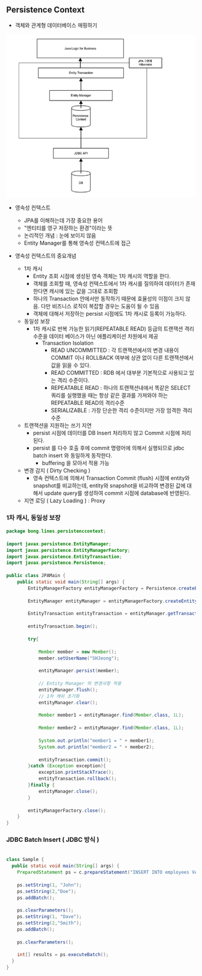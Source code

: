 ## **Persistence Context**

- 객체와 관계형 데이터베이스 매핑하기
    
![JPA Structure](https://github.com/keepinmindsh/tech-course/blob/main/assets/jpa_sturucture.png)

- 영속성 컨텍스트
    - JPA를 이해하는데 가장 중요한 용어
    - "엔티티를 영구 저장하는 환경"이라는 뜻
    - 논리적인 개념 : 눈에 보이지 않음
    - Entity Manager를 통해 영속성 컨텍스트에 접근

- 영속성 컨텍스트의 중요개념 
  - 1차 캐시
      - Entity 조회 시점에 생성된 영속 객체는 1차 캐시의 역할을 한다. 
      - 객체를 조회할 때, 영속성 컨텍스트에서 1차 캐시를 질의하여 데이터가 존재한다면 캐시에 있는 값을 그대로 조회함
      - 하나의 Transaction 안에서만 동작하기 때문에 효율성의 이점이 크지 않음. 다만 비즈니스 로직이 복잡할 경우는 도움이 될 수 있음
      - 객체에 대해서 저장하는 persist 시점에도 1차 캐시로 등록이 가능하다.
  - 동일성 보장
      - 1차 캐시로 반복 가능한 읽기(REPEATABLE READ) 등급의 트랜잭션 격리 수준을 데이터 베이스가 아닌 애플리케이션 차원에서 제공
        - Transaction Isolation 
          - READ UNCOMMITTED : 각 트랜잭션에서의 변경 내용이 COMMIT 이나 ROLLBACK 여부에 상관 없이 다른 트랜잭션에서 값을 읽을 수 있다.
          - READ COMMITTED : RDB 에서 대부분 기본적으로 사용되고 있는 격리 수준이다.
          - REPEATABLE READ : 하나의 트랜잭션내에서 똑같은 SELECT 쿼리를 실행했을 때는 항상 같은 결과를 가져와야 하는 REPEATABLE READ의 격리수준
          - SERIALIZABLE : 가장 단순한 격리 수준이지만 가장 엄격한 격리 수준
  - 트랜잭션을 지원하는 쓰기 지연
      - persist 시점에 데이터를 DB Insert 처리하지 않고 Commit 시점에 처리된다.
      - persist 를 다수 호출 후에 commit 명령어에 의해서 실행되므로 jdbc batch insert 와 동일하게 동작한다.
          - buffering 을 모아서 적용 가능
  - 변경 감지 ( Dirty Checking )
      - 영속 컨텍스트에 의해서 Transaction Commit (flush) 시점에 entity와 snapshot를 비교하는데,
        entity와 snapshot을 비교하여 변경된 값에 대해서 update query를 생성하여 commit 시점에 database에 반영된다.
  - 지연 로딩 ( Lazy Loading ) : Proxy

### 1차 캐시, 동일성 보장

```java
package bong.lines.persistenccontext;

import javax.persistence.EntityManager;
import javax.persistence.EntityManagerFactory;
import javax.persistence.EntityTransaction;
import javax.persistence.Persistence;

public class JPAMain {
    public static void main(String[] args) {
        EntityManagerFactory entityManagerFactory = Persistence.createEntityManagerFactory("hello");

        EntityManager entityManager = entityManagerFactory.createEntityManager();

        EntityTransaction entityTransaction = entityManager.getTransaction();

        entityTransaction.begin();

        try{

            Member member = new Member();
            member.setUserName("SHJeong");

            entityManager.persist(member);

            // Entity Manager 의 변경사항 적용
            entityManager.flush();
            // 1차 캐쉬 초기화
            entityManager.clear();

            Member member1 = entityManager.find(Member.class, 1L);

            Member member2 = entityManager.find(Member.class, 1L);

            System.out.println("member1 = " + member1);
            System.out.println("member2 = " + member2);

            entityTransaction.commit();
        }catch (Exception exception){
            exception.printStackTrace();
            entityTransaction.rollback();
        }finally {
            entityManager.close();
        }

        entityManagerFactory.close();
    }
}
```

### JDBC Batch Insert ( JDBC 방식 )

```java

class Sample {
  public static void main(String[] args) {
    PreparedStatement ps = c.prepareStatement("INSERT INTO employees VALUES (?, ?)");

    ps.setString(1, "John");
    ps.setString(2,"Doe");
    ps.addBatch();

    ps.clearParameters();
    ps.setString(1, "Dave");
    ps.setString(2,"Smith");
    ps.addBatch();

    ps.clearParameters();
    
    int[] results = ps.executeBatch();
  }
}

```

